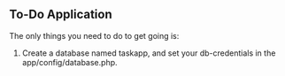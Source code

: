 ## To-Do Application

The only things you need to do to get going is:

1. Create a database named taskapp, and set your db-credentials in the app/config/database.php.